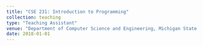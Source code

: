 ```yaml
---
title: "CSE 231: Introduction to Programming"
collection: teaching
type: "Teaching Assistant"
venue: "Department of Computer Science and Engineering, Michigan State University"
date: 2018-01-01
---
```


